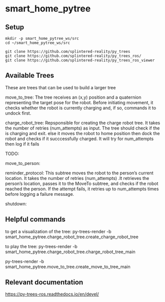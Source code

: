 # smart_home_pytree

## Setup

``` 
mkdir -p smart_home_pytree_ws/src
cd ~/smart_home_pytree_ws/src

git clone https://github.com/splintered-reality/py_trees
git clone https://github.com/splintered-reality/py_trees_ros/
git clone https://github.com/splintered-reality/py_trees_ros_viewer
```
## Available Trees
These are trees that can be used to build a larger tree

move_to_tree: The tree receives an (x,y) position and a quaternion representing the target pose for the robot. Before initiating movement, it checks whether the robot is currently charging and, if so, commands it to undock first.

charge_robot_tree: Repsponsible for creating the charge robot tree. It takes the number of retries (num_attempts) as input. The tree should check if the is charging and exit. else it moves the robot to home position then dock the robot and checks if it succcessfully charged. It will try for num_attempts then log if it fails

TODO:

move_to_person: 

reminder_protocol: This subtree moves the robot to the person’s current location. It takes the number of retries (num_attempts) .It retrieves the person’s location, passes it to the MoveTo subtree, and checks if the robot reached the person. If the attempt fails, it retries up to num_attempts times before logging a failure message.

shutdown: 

## Helpful commands

to get a visualization of the tree:
py-trees-render -b smart_home_pytree.charge_robot_tree.create_charge_robot_tree

to play the tree:
py-trees-render -b smart_home_pytree.charge_robot_tree.charge_robot_tree_main



py-trees-render -b smart_home_pytree.move_to_tree.create_move_to_tree_main


## Relevant documentation

https://py-trees-ros.readthedocs.io/en/devel/